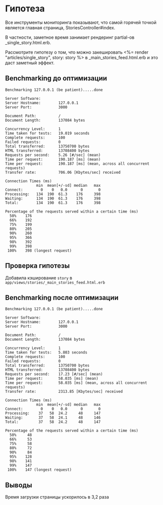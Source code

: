 # Гипотеза

Все инструменты мониторинга показывают, что самой горячей точкой является главная страница, StoriesController#index.

В частности, заметное время занимает рендеринг partial-ов \_single_story.html.erb.

Рассмотрите гипотезу о том, что можно закешировать <%= render "articles/single_story", story: story %> в \_main_stories_feed.html.erb и это даст заметный эффект.

## Benchmarking до оптимизации

```
Benchmarking 127.0.0.1 (be patient).....done

Server Software:
Server Hostname:        127.0.0.1
Server Port:            3000

Document Path:          /
Document Length:        137084 bytes

Concurrency Level:      1
Time taken for tests:   19.019 seconds
Complete requests:      100
Failed requests:        0
Total transferred:      13750700 bytes
HTML transferred:       13708400 bytes
Requests per second:    5.26 [#/sec] (mean)
Time per request:       190.187 [ms] (mean)
Time per request:       190.187 [ms] (mean, across all concurrent requests)
Transfer rate:          706.06 [Kbytes/sec] received

Connection Times (ms)
              min  mean[+/-sd] median   max
Connect:        0    0   0.0      0       0
Processing:   134  190  61.3    176     398
Waiting:      134  190  61.3    176     398
Total:        134  190  61.3    176     398

Percentage of the requests served within a certain time (ms)
  50%    176
  66%    192
  75%    199
  80%    205
  90%    260
  95%    366
  98%    392
  99%    398
 100%    398 (longest request)
```

## Проверка гипотезы

Добавила кэширование `story` в `app/views/stories/_main_stories_feed.html.erb`

## Benchmarking после оптимизации

```
Benchmarking 127.0.0.1 (be patient).....done

Server Software:
Server Hostname:        127.0.0.1
Server Port:            3000

Document Path:          /
Document Length:        137084 bytes

Concurrency Level:      1
Time taken for tests:   5.803 seconds
Complete requests:      100
Failed requests:        0
Total transferred:      13750700 bytes
HTML transferred:       13708400 bytes
Requests per second:    17.23 [#/sec] (mean)
Time per request:       58.035 [ms] (mean)
Time per request:       58.035 [ms] (mean, across all concurrent requests)
Transfer rate:          2313.85 [Kbytes/sec] received

Connection Times (ms)
              min  mean[+/-sd] median   max
Connect:        0    0   0.0      0       0
Processing:    37   58  24.2     48     147
Waiting:       37   58  24.1     48     146
Total:         37   58  24.2     48     147

Percentage of the requests served within a certain time (ms)
  50%     48
  66%     53
  75%     58
  80%     72
  90%     84
  95%    128
  98%    141
  99%    147
 100%    147 (longest request)
```

## Выводы

Время загрузки страницы ускорилось в 3,2 раза
